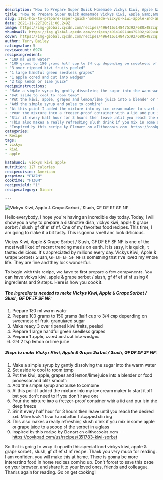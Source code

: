 ```yaml
---
description: "How to Prepare Super Quick Homemade Vickys Kiwi, Apple &amp;amp; Grape Sorbet / Slush, GF DF EF SF NF"
title: "How to Prepare Super Quick Homemade Vickys Kiwi, Apple &amp;amp; Grape Sorbet / Slush, GF DF EF SF NF"
slug: 1181-how-to-prepare-super-quick-homemade-vickys-kiwi-apple-and-amp-grape-sorbet-slush-gf-df-ef-sf-nf
date: 2021-11-22T20:21:00.249Z
image: https://img-global.cpcdn.com/recipes/4964165148475392/680x482cq70/vickys-kiwi-apple-grape-sorbet-slush-gf-df-ef-sf-nf-recipe-main-photo.jpg
thumbnail: https://img-global.cpcdn.com/recipes/4964165148475392/680x482cq70/vickys-kiwi-apple-grape-sorbet-slush-gf-df-ef-sf-nf-recipe-main-photo.jpg
cover: https://img-global.cpcdn.com/recipes/4964165148475392/680x482cq70/vickys-kiwi-apple-grape-sorbet-slush-gf-df-ef-sf-nf-recipe-main-photo.jpg
author: Terry Bailey
ratingvalue: 5
reviewcount: 6976
recipeingredient:
- "180 ml warm water"
- "100 grams to 150 grams half cup to 34 cup depending on sweetness of fruit granulated sugar"
- "3 over ripened kiwi fruits peeled"
- "1 large handful green seedless grapes"
- "1 apple cored and cut into wedges"
- "2 tsp lemon or lime juice"
recipeinstructions:
- "Make a simple syrup by gently dissolving the sugar into the warm water"
- "Set aside to cool to room temp"
- "Put the kiwi, apple, grapes and lemon/lime juice into a blender or food processor and blitz smooth"
- "Add the simple syrup and pulse to combine"
- "At this point I added the mixture into my ice cream maker to start it off but you don&#39;t need to if you don&#39;t have one"
- "Pour the mixture into a freezer-proof container with a lid and put it in the deep freeze"
- "Stir it every half hour for 3 hours then leave until you reach the desired set. Mine took 1 hour to set after I stopped stirring"
- "This also makes a really refreshing slush drink if you mix in some apple or grape juice to a scoop of the sorbet in a glass"
- "Inspired by this recipe by Elenart on allthecooks.com  https://cookpad.com/us/recipes/351783-kiwi-sorbet"
categories:
- Recipe
tags:
- vickys
- kiwi
- apple

katakunci: vickys kiwi apple 
nutrition: 127 calories
recipecuisine: American
preptime: "PT27M"
cooktime: "PT30M"
recipeyield: "1"
recipecategory: Dinner

---
```



![Vickys Kiwi, Apple &amp; Grape Sorbet / Slush, GF DF EF SF NF](https://img-global.cpcdn.com/recipes/4964165148475392/680x482cq70/vickys-kiwi-apple-grape-sorbet-slush-gf-df-ef-sf-nf-recipe-main-photo.jpg)

Hello everybody, I hope you're having an incredible day today. Today, I will show you a way to prepare a distinctive dish, vickys kiwi, apple &amp; grape sorbet / slush, gf df ef sf nf. One of my favorites food recipes. This time, I am going to make it a bit tasty. This is gonna smell and look delicious.

Vickys Kiwi, Apple &amp; Grape Sorbet / Slush, GF DF EF SF NF is one of the most well liked of recent trending meals on earth. It is easy, it is quick, it tastes delicious. It's appreciated by millions every day. Vickys Kiwi, Apple &amp; Grape Sorbet / Slush, GF DF EF SF NF is something that I've loved my whole life. They are fine and they look wonderful.




To begin with this recipe, we have to first prepare a few components. You can have vickys kiwi, apple &amp; grape sorbet / slush, gf df ef sf nf using 6 ingredients and 9 steps. Here is how you cook it.

<!--inarticleads1-->

##### The ingredients needed to make Vickys Kiwi, Apple &amp; Grape Sorbet / Slush, GF DF EF SF NF:

1. Prepare 180 ml warm water
1. Prepare 100 grams to 150 grams (half cup to 3/4 cup depending on sweetness of fruit) granulated sugar
1. Make ready 3 over ripened kiwi fruits, peeled
1. Prepare 1 large handful green seedless grapes
1. Prepare 1 apple, cored and cut into wedges
1. Get 2 tsp lemon or lime juice




<!--inarticleads2-->

##### Steps to make Vickys Kiwi, Apple &amp; Grape Sorbet / Slush, GF DF EF SF NF:

1. Make a simple syrup by gently dissolving the sugar into the warm water
1. Set aside to cool to room temp
1. Put the kiwi, apple, grapes and lemon/lime juice into a blender or food processor and blitz smooth
1. Add the simple syrup and pulse to combine
1. At this point I added the mixture into my ice cream maker to start it off but you don&#39;t need to if you don&#39;t have one
1. Pour the mixture into a freezer-proof container with a lid and put it in the deep freeze
1. Stir it every half hour for 3 hours then leave until you reach the desired set. Mine took 1 hour to set after I stopped stirring
1. This also makes a really refreshing slush drink if you mix in some apple or grape juice to a scoop of the sorbet in a glass
1. Inspired by this recipe by Elenart on allthecooks.com -  - https://cookpad.com/us/recipes/351783-kiwi-sorbet




So that is going to wrap it up with this special food vickys kiwi, apple &amp; grape sorbet / slush, gf df ef sf nf recipe. Thank you very much for reading. I am confident you will make this at home. There is gonna be more interesting food in home recipes coming up. Don't forget to save this page on your browser, and share it to your loved ones, friends and colleague. Thanks again for reading. Go on get cooking!
